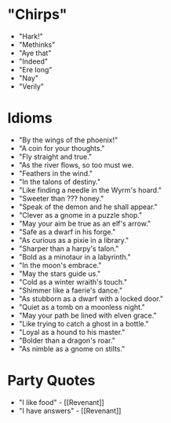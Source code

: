 # "Chirps"
- "Hark!"
- "Methinks"
- "Aye that"
- "Indeed"
- "Ere long"
- "Nay"
- "Verily"

# Idioms
- "By the wings of the phoenix!"
- "A coin for your thoughts."
- "Fly straight and true."
- "As the river flows, so too must we.
- "Feathers in the wind."
- "In the talons of destiny."
- "Like finding a needle in the Wyrm's hoard."
- "Sweeter than ??? honey."
- "Speak of the demon and he shall appear."
- "Clever as a gnome in a puzzle shop."
- "May your aim be true as an elf's arrow."
- "Safe as a dwarf in his forge."
- "As curious as a pixie in a library."
- "Sharper than a harpy's talon."
- "Bold as a minotaur in a labyrinth."
- "In the moon's embrace."
- "May the stars guide us."
- "Cold as a winter wraith's touch."
- "Shimmer like a faerie's dance."
- "As stubborn as a dwarf with a locked door."
- "Quiet as a tomb on a moonless night."
- "May your path be lined with elven grace."
- "Like trying to catch a ghost in a bottle."
- "Loyal as a hound to his master."
- "Bolder than a dragon's roar."
- "As nimble as a gnome on stilts."

# Party Quotes
- "I like food" - [[Revenant]]
- "I have answers" - [[Revenant]]
